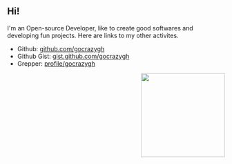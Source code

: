 ## Hi!

I'm an Open-source Developer, like to create good softwares and developing fun projects. Here are links to my other activites. 

- Github: [github.com/gocrazygh](https://github.com/gocrazygh)
- Github Gist: [gist.github.com/gocrazygh](https://gist.github.com/gocrazygh)
- Grepper: [profile/gocrazygh](https://www.codegrepper.com/profile/gocrazygh)

<img style="float: right;" src="https://raw.githubusercontent.com/gocrazygh/gocrazygh/main/warmcoffee.gif" width="194"/>
